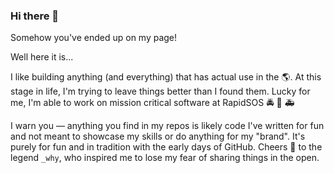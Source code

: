 ### Hi there 👋

Somehow you've ended up on my page!

Well here it is...

I like building anything (and everything) that has actual use in the 🌎. At this stage in life, I'm trying to leave things better than I found them. Lucky for me, I'm able to work on mission critical software at RapidSOS 🚔 🚒 🚑 

I warn you — anything you find in my repos is likely code I've written for fun and not meant to showcase my skills or do anything for my "brand". It's purely for fun and in tradition with the early days of GitHub. Cheers 🍻 to the legend `_why`, who inspired me to lose my fear of sharing things in the open.

<!--
**ef2k/ef2k** is a ✨ _special_ ✨ repository because its `README.md` (this file) appears on your GitHub profile.

Here are some ideas to get you started:

- 🔭 I’m currently working on ...
- 🌱 I’m currently learning ...
- 👯 I’m looking to collaborate on ...
- 🤔 I’m looking for help with ...
- 💬 Ask me about ...
- 📫 How to reach me: ...
- 😄 Pronouns: ...
- ⚡ Fun fact: ...
-->
